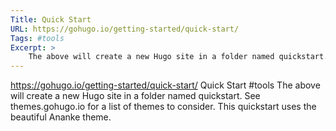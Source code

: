 ```yaml
---
Title: Quick Start
URL: https://gohugo.io/getting-started/quick-start/
Tags: #tools
Excerpt: >
    The above will create a new Hugo site in a folder named quickstart. See themes.gohugo.io for a list of themes to consider. This quickstart uses the beautiful Ananke theme.
---
```

https://gohugo.io/getting-started/quick-start/
Quick Start
#tools
The above will create a new Hugo site in a folder named quickstart. See themes.gohugo.io for a list of themes to consider. This quickstart uses the beautiful Ananke theme.